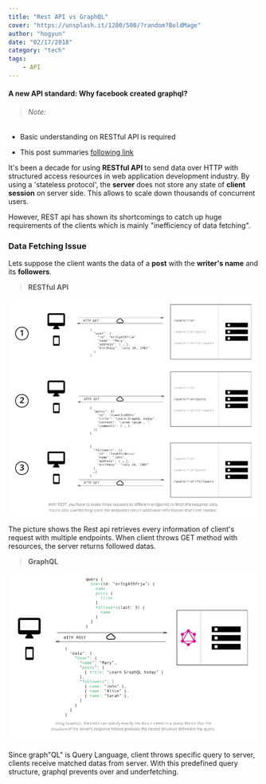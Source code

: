 ```yaml
---
title: "Rest API vs GraphQL"
cover: "https://unsplash.it/1280/500/?random?BoldMage"
author: "hogyun"
date: "02/17/2018"
category: "tech"
tags:
    - API
---
```

#### A new API standard: Why facebook created graphql?


> ###### *Note:*

- Basic understanding on RESTful API is required

- This post summaries [following link](https://www.howtographql.com/basics/1-graphql-is-the-better-rest/)

It's been a decade for using **RESTful API** to send data over HTTP with structured access resources in web application development industry. By using a 'stateless protocol', the **server** does not store any state of **client session** on server side. This allows to scale down thousands of concurrent users.  

However, REST api has shown its shortcomings to catch up huge requirements of the clients which is mainly "inefficiency of data fetching".

### Data Fetching Issue

Lets suppose the client wants the data of a **post** with the **writer's name** and its **followers**.

> **RESTful API**

![alt text](data-fetch-rest.png)

The picture shows the Rest api retrieves every information of client's request with multiple endpoints. When client throws GET method with resources, the server returns followed datas.

> **GraphQL**

![alt text](data-fetch-graphql.png)

Since graph"QL" is Query Language, client throws specific query to server, clients receive matched datas from server. With this predefined query structure, graphql prevents over and underfetching.

